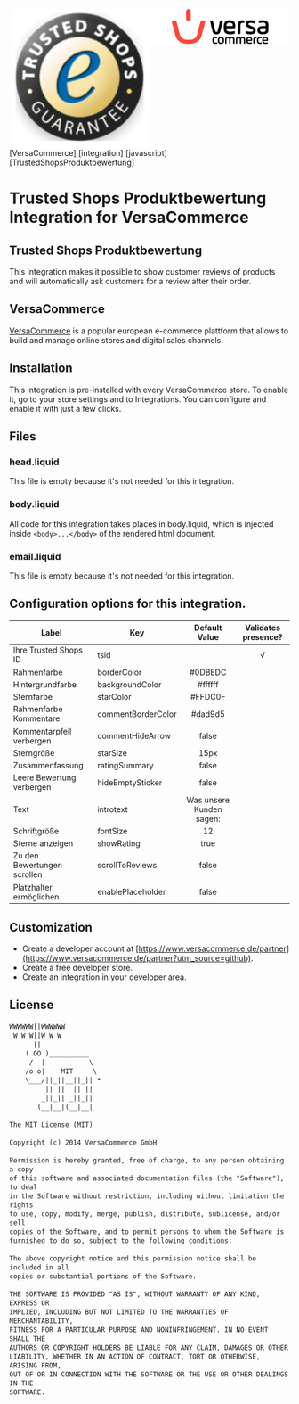 [<img src="versacommerce.png" width="250px" align="right" alt="VersaCommerce.de">](https://www.versacommerce.de/?utm_source=github)
[<img src="trustedshops.png" width="250px" align="right" alt="business.trustedshops.de">](https://business.trustedshops.de/?utm_source=www.versacommerce.de)

[VersaCommerce] [integration] [javascript] [TrustedShopsProduktbewertung]

# Trusted Shops Produktbewertung Integration for VersaCommerce

## Trusted Shops Produktbewertung
This Integration makes it possible to show customer reviews of products and will automatically ask customers for a review after their order.

## VersaCommerce

[VersaCommerce](https://www.versacommerce.de/?utm_source=github) is a popular european e-commerce plattform that allows to build and manage online stores and digital sales channels.

## Installation
This integration is pre-installed with every VersaCommerce store. To enable it, go to your store settings and to Integrations. You can configure and enable it with just a few clicks.

## Files

### head.liquid
This file is empty because it's not needed for this integration.

### body.liquid
All code for this integration takes places in body.liquid, which is injected inside ```<body>...</body>``` of the rendered html document.

### email.liquid
This file is empty because it's not needed for this integration.

## Configuration options for this integration.
| Label                       | Key                | Default Value            | Validates presence? |
| --------------------------- | ------------------ | :----------------------: | :-----------------: |
| Ihre Trusted Shops ID       | tsid               |                          |     √               |
| Rahmenfarbe                 | borderColor        | #0DBEDC                  |                     |
| Hintergrundfarbe            | backgroundColor    | #ffffff                  |                     |
| Sternfarbe                  | starColor          | #FFDC0F                  |                     |
| Rahmenfarbe Kommentare      | commentBorderColor | #dad9d5                  |                     |
| Kommentarpfeil verbergen    | commentHideArrow   | false                    |                     |
| Sterngröße                  | starSize           | 15px                     |                     |
| Zusammenfassung             | ratingSummary      | false                    |                     |
| Leere Bewertung verbergen   | hideEmptySticker   | false                    |                     |
| Text                        | introtext          | Was unsere Kunden sagen: |                     |
| Schriftgröße                | fontSize           | 12                       |                     |
| Sterne anzeigen             | showRating         | true                     |                     |
| Zu den Bewertungen scrollen | scrollToReviews    | false                    |                     |
| Platzhalter ermöglichen     | enablePlaceholder  | false                    |                     |


##  Customization
* Create a developer account at [https://www.versacommerce.de/partner](https://www.versacommerce.de/partner?utm_source=github).
* Create a free developer store.
* Create an integration in your developer area.

## License

```
WWWWWW||WWWWWW
 W W W||W W W
      ||
    ( OO )__________
     /  |           \
    /o o|    MIT     \
    \___/||_||__||_|| *
         || ||  || ||
        _||_|| _||_||
       (__|__|(__|__|

The MIT License (MIT)

Copyright (c) 2014 VersaCommerce GmbH

Permission is hereby granted, free of charge, to any person obtaining a copy
of this software and associated documentation files (the "Software"), to deal
in the Software without restriction, including without limitation the rights
to use, copy, modify, merge, publish, distribute, sublicense, and/or sell
copies of the Software, and to permit persons to whom the Software is
furnished to do so, subject to the following conditions:

The above copyright notice and this permission notice shall be included in all
copies or substantial portions of the Software.

THE SOFTWARE IS PROVIDED "AS IS", WITHOUT WARRANTY OF ANY KIND, EXPRESS OR
IMPLIED, INCLUDING BUT NOT LIMITED TO THE WARRANTIES OF MERCHANTABILITY,
FITNESS FOR A PARTICULAR PURPOSE AND NONINFRINGEMENT. IN NO EVENT SHALL THE
AUTHORS OR COPYRIGHT HOLDERS BE LIABLE FOR ANY CLAIM, DAMAGES OR OTHER
LIABILITY, WHETHER IN AN ACTION OF CONTRACT, TORT OR OTHERWISE, ARISING FROM,
OUT OF OR IN CONNECTION WITH THE SOFTWARE OR THE USE OR OTHER DEALINGS IN THE
SOFTWARE.
```
